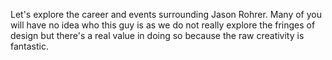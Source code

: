 Let's explore the career and events surrounding Jason Rohrer. Many of you will have no idea who this guy is as we do not really explore the fringes of design but there's a real value in doing so because the raw creativity is fantastic.